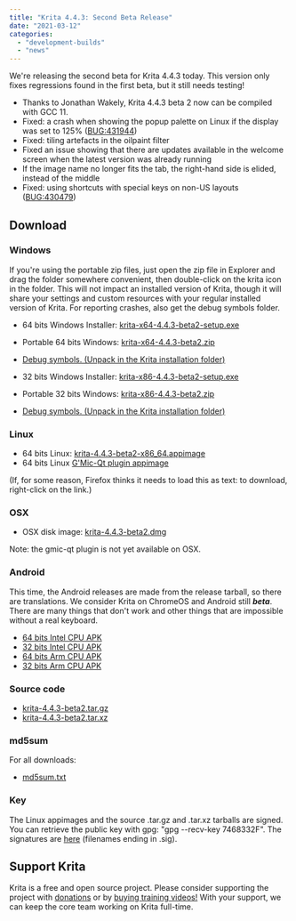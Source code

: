 ```yaml
---
title: "Krita 4.4.3: Second Beta Release"
date: "2021-03-12"
categories: 
  - "development-builds"
  - "news"
---
```


We're releasing the second beta for Krita 4.4.3 today. This version only fixes regressions found in the first beta, but it still needs testing!

- Thanks to Jonathan Wakely, Krita 4.4.3 beta 2 now can be compiled with GCC 11.
- Fixed: a crash when showing the popup palette on Linux if the display was set to 125% ([BUG:431944](https://bugs.kde.org/show_bug.cgi?id=431944))
- Fixed: tiling artefacts in the oilpaint filter
- Fixed an issue showing that there are updates available in the welcome screen when the latest version was already running
- If the image name no longer fits the tab, the right-hand side is elided, instead of the middle
- Fixed: using shortcuts with special keys on non-US layouts ([BUG:430479](https://bugs.kde.org/show_bug.cgi?id=430479))

## Download

### Windows

If you're using the portable zip files, just open the zip file in Explorer and drag the folder somewhere convenient, then double-click on the krita icon in the folder. This will not impact an installed version of Krita, though it will share your settings and custom resources with your regular installed version of Krita. For reporting crashes, also get the debug symbols folder.

- 64 bits Windows Installer: [krita-x64-4.4.3-beta2-setup.exe](https://download.kde.org/unstable/krita/4.4.3-beta2/krita-x64-4.4.3-beta2-setup.exe)
- Portable 64 bits Windows: [krita-x64-4.4.3-beta2.zip](https://download.kde.org/unstable/krita/4.4.3-beta2/krita-x64-4.4.3-beta2.zip)
- [Debug symbols. (Unpack in the Krita installation folder)](https://download.kde.org/unstable/krita/4.4.3-beta2/krita-x64-4.4.3-beta2-dbg.zip)

- 32 bits Windows Installer: [krita-x86-4.4.3-beta2-setup.exe](https://download.kde.org/unstable/krita/4.4.3-beta2/krita-x86-4.4.3-beta2-setup.exe)
- Portable 32 bits Windows: [krita-x86-4.4.3-beta2.zip](https://download.kde.org/unstable/krita/4.4.3-beta2/krita-x86-4.4.3-beta2.zip)
- [Debug symbols. (Unpack in the Krita installation folder)](https://download.kde.org/unstable/krita/4.4.3-beta2/krita-x86-4.4.3-beta2-dbg.zip)

### Linux

- 64 bits Linux: [krita-4.4.3-beta2-x86\_64.appimage](https://download.kde.org/unstable/krita/4.4.3-beta2/krita-4.4.3-beta2-x86_64.appimage)
- 64 bits Linux [G'Mic-Qt plugin appimage](https://download.kde.org/unstable/krita/4.4.3-beta2/gmic_krita_qt-x86_64.appimage)

(If, for some reason, Firefox thinks it needs to load this as text: to download, right-click on the link.)

### OSX

- OSX disk image: [krita-4.4.3-beta2.dmg](https://download.kde.org/unstable/krita/4.4.3-beta2/krita-4.4.3-beta2.dmg)

Note: the gmic-qt plugin is not yet available on OSX.

### Android

This time, the Android releases are made from the release tarball, so there are translations. We consider Krita on ChromeOS and Android still **_beta_**. There are many things that don't work and other things that are impossible without a real keyboard.

- [64 bits Intel CPU APK](https://download.kde.org/unstable/krita/4.4.3-beta2/krita_x86_64_apk-4.4.3-beta2.apk)
- [32 bits Intel CPU APK](https://download.kde.org/unstable/krita/4.4.3-beta2/krita_x86_apk-4.4.3-beta2.apk)
- [64 bits Arm CPU APK](https://download.kde.org/unstable/krita/4.4.3-beta2/krita_arm64-v8a_apk-4.4.3-beta2.apk)
- [32 bits Arm CPU APK](https://download.kde.org/unstable/krita/4.4.3-beta2/krita_armeabi-v7a_apk-4.4.3-beta2.apk)

### Source code

- [krita-4.4.3-beta2.tar.gz](https://download.kde.org/unstable/krita/4.4.3-beta2/krita-4.4.3-beta2.tar.gz)
- [krita-4.4.3-beta2.tar.xz](https://download.kde.org/unstable/krita/4.4.3-beta2/krita-4.4.3-beta2.tar.xz)

### md5sum

For all downloads:

- [md5sum.txt](https://download.kde.org/unstable/krita/4.4.3-beta2/md5sum.txt)

### Key

The Linux appimages and the source .tar.gz and .tar.xz tarballs are signed. You can retrieve the public key with gpg: "gpg --recv-key 7468332F". The signatures are [here](https://download.kde.org/unstable/krita/4.4.3-beta2/) (filenames ending in .sig).

## Support Krita

Krita is a free and open source project. Please consider supporting the project with [donations](https://krita.org/en/support-us/donations/) or by [buying training videos!](https://krita.org/en/support-us/shop) With your support, we can keep the core team working on Krita full-time.
